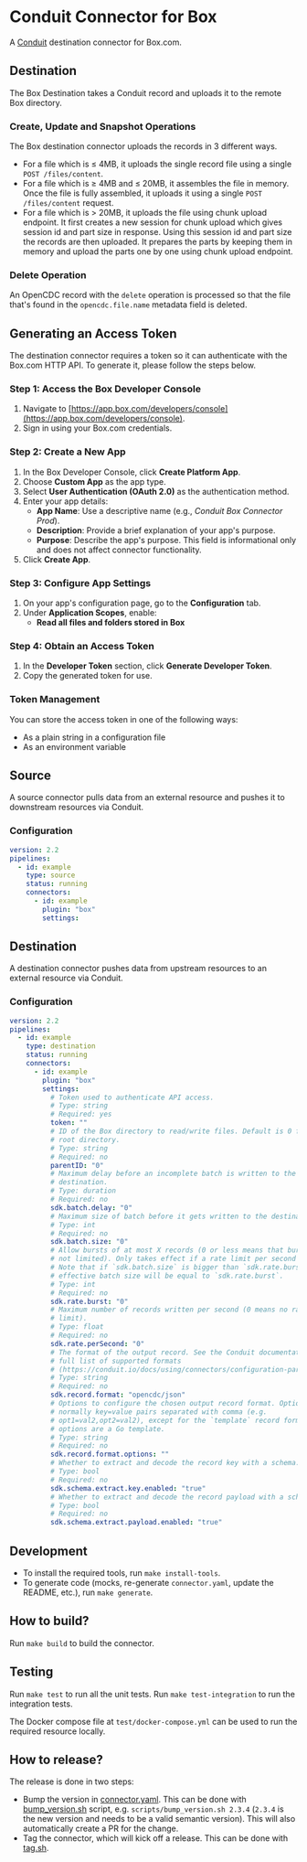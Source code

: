 # Conduit Connector for <!-- readmegen:name -->Box<!-- /readmegen:name -->

A [Conduit](https://conduit.io) destination connector for Box.com.

<!-- readmegen:description -->
## Destination

The Box Destination takes a Conduit record and uploads it to the remote Box directory.

### Create, Update and Snapshot Operations

The Box destination connector uploads the records in 3 different ways.

* For a file which is ≤ 4MB, it uploads the single record file using a single
`POST /files/content`.
* For a file which is ≥ 4MB and ≤ 20MB, it assembles the file in memory. Once
the file is fully assembled, it uploads it using a single
`POST /files/content` request.
* For a file which is > 20MB, it uploads the file using chunk upload endpoint.
It first creates a new session for chunk upload which gives session id and
part size in response. Using this session id and part size the records are
then uploaded. It prepares the parts by keeping them in memory and upload the
parts one by one using chunk upload endpoint.

### Delete Operation

An OpenCDC record with the `delete` operation is processed so that the file
that's found in the `opencdc.file.name` metadata field is deleted.

## Generating an Access Token

The destination connector requires a token so it can authenticate with the
Box.com HTTP API. To generate it, please follow the steps below.

### Step 1: Access the Box Developer Console

1. Navigate to [https://app.box.com/developers/console](https://app.box.com/developers/console).
2. Sign in using your Box.com credentials.

### Step 2: Create a New App

1. In the Box Developer Console, click **Create Platform App**.
2. Choose **Custom App** as the app type.
3. Select **User Authentication (OAuth 2.0)** as the authentication method.
4. Enter your app details:
   - **App Name**: Use a descriptive name (e.g., *Conduit Box Connector Prod*).
   - **Description**: Provide a brief explanation of your app's purpose.
   - **Purpose**: Describe the app's purpose. This field is informational only and does not affect connector functionality.
5. Click **Create App**.

### Step 3: Configure App Settings

1. On your app's configuration page, go to the **Configuration** tab.
2. Under **Application Scopes**, enable:
   - **Read all files and folders stored in Box**

### Step 4: Obtain an Access Token

1. In the **Developer Token** section, click **Generate Developer Token**.
2. Copy the generated token for use.

### Token Management

You can store the access token in one of the following ways:
- As a plain string in a configuration file
- As an environment variable
<!-- /readmegen:description -->

## Source

A source connector pulls data from an external resource and pushes it to
downstream resources via Conduit.

### Configuration

<!-- readmegen:source.parameters.yaml -->
```yaml
version: 2.2
pipelines:
  - id: example
    type: source
    status: running
    connectors:
      - id: example
        plugin: "box"
        settings:
```
<!-- /readmegen:source.parameters.yaml -->

## Destination

A destination connector pushes data from upstream resources to an external
resource via Conduit.

### Configuration

<!-- readmegen:destination.parameters.yaml -->
```yaml
version: 2.2
pipelines:
  - id: example
    type: destination
    status: running
    connectors:
      - id: example
        plugin: "box"
        settings:
          # Token used to authenticate API access.
          # Type: string
          # Required: yes
          token: ""
          # ID of the Box directory to read/write files. Default is 0 for the
          # root directory.
          # Type: string
          # Required: no
          parentID: "0"
          # Maximum delay before an incomplete batch is written to the
          # destination.
          # Type: duration
          # Required: no
          sdk.batch.delay: "0"
          # Maximum size of batch before it gets written to the destination.
          # Type: int
          # Required: no
          sdk.batch.size: "0"
          # Allow bursts of at most X records (0 or less means that bursts are
          # not limited). Only takes effect if a rate limit per second is set.
          # Note that if `sdk.batch.size` is bigger than `sdk.rate.burst`, the
          # effective batch size will be equal to `sdk.rate.burst`.
          # Type: int
          # Required: no
          sdk.rate.burst: "0"
          # Maximum number of records written per second (0 means no rate
          # limit).
          # Type: float
          # Required: no
          sdk.rate.perSecond: "0"
          # The format of the output record. See the Conduit documentation for a
          # full list of supported formats
          # (https://conduit.io/docs/using/connectors/configuration-parameters/output-format).
          # Type: string
          # Required: no
          sdk.record.format: "opencdc/json"
          # Options to configure the chosen output record format. Options are
          # normally key=value pairs separated with comma (e.g.
          # opt1=val2,opt2=val2), except for the `template` record format, where
          # options are a Go template.
          # Type: string
          # Required: no
          sdk.record.format.options: ""
          # Whether to extract and decode the record key with a schema.
          # Type: bool
          # Required: no
          sdk.schema.extract.key.enabled: "true"
          # Whether to extract and decode the record payload with a schema.
          # Type: bool
          # Required: no
          sdk.schema.extract.payload.enabled: "true"
```
<!-- /readmegen:destination.parameters.yaml -->

## Development

- To install the required tools, run `make install-tools`.
- To generate code (mocks, re-generate `connector.yaml`, update the README,
  etc.), run `make generate`.

## How to build?

Run `make build` to build the connector.

## Testing

Run `make test` to run all the unit tests. Run `make test-integration` to run
the integration tests.

The Docker compose file at `test/docker-compose.yml` can be used to run the
required resource locally.

## How to release?

The release is done in two steps:

- Bump the version in [connector.yaml](/connector.yaml). This can be done
  with [bump_version.sh](/scripts/bump_version.sh) script, e.g.
  `scripts/bump_version.sh 2.3.4` (`2.3.4` is the new version and needs to be a
  valid semantic version). This will also automatically create a PR for the
  change.
- Tag the connector, which will kick off a release. This can be done
  with [tag.sh](/scripts/tag.sh).
